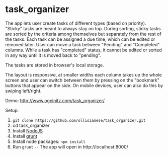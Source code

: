 # task_organizer

The app lets user create tasks of different types (based on priority). "Sticky" tasks are meant to always stay on top. During sorting, sticky tasks are sorted by the criteria among themselves but separately from the rest of the tasks.
Each task can be assigned a due time, which can be edited or removed later.
User can move a task between "Pending" and "Completed" columns. While a task has "completed" status, it cannot be edited or sorted in any way until it is moved back to "pending".

The tasks are stored in browser's local storage.

The layout is responsive, at smaller widths each column takes up the whole screen and user can switch between them by pressing on the "bookmark" buttons that appear on the side. On mobile devices, user can also do this by swiping left/right.

Demo:  http://www.ogeinitz.com/task_organizer/

Setup:
<ol>
<li><code>git clone https://github.com/ollisiamese/task_organizer.git</code></li>
<li>cd task_organizer</li>
<li>Install <a href="nodejs.org">NodeJS</a></li>
<li>Install <a href="gruntjs.com">grunt</a></li>
<li>Install node packages: <code>npm install</code></li>
<li>Run <code>grunt</code> -- The app will open in http://localhost:8000/</li>
</ol>
